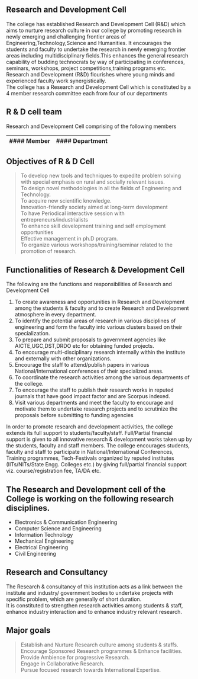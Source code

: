 ## Research and Development Cell

The college has established Research and Development Cell (R&D) which aims to nurture research culture in our college by promoting research in newly emerging and challenging frontier areas of Engineering,Technology,Science and Humanities. It encourages the students and faculty to undertake the research in newly emerging frontier areas including multidisciplinary fields.This enhances the general research capability of budding technocrats by way of participating in conferences, seminars, workshops, project competitions,training programs etc.  
Research and Development (R&D) flourishes where young minds and experienced faculty work synergistically.  
The college has a Research and Development Cell which is constituted by a 4 member research committee each from four of our departments  

## R & D cell team

Research and Development Cell comprising of the following members

| #### Member | #### Department |
| --- | --- |


## Objectives of R & D Cell

> To develop new tools and techniques to expedite problem solving with special emphasis on rural and socially relevant issues.  
> To design novel methodologies in all the fields of Engineering and Technology.  
> To acquire new scientific knowledge.  
> Innovation-friendly society aimed at long-term development  
> To have Periodical interactive session with entrepreneurs/industrialists  
> To enhance skill development training and self employment opportunities  
> Effective management in ph.D program.  
> To organize various workshops/training/seminar related to the promotion of research.  

## Functionalities of Research & Development Cell

The following are the functions and responsibilities of Research and Development Cell  
1) To create awareness and opportunities in Research and Development among the students & faculty and to create Research and Development atmosphere in every department.  
2) To identify the potential areas of research in various disciplines of engineering and form the faculty into various clusters based on their specialization.  
3) To prepare and submit proposals to government agencies like AICTE,UGC,DST,DRDO etc for obtaining funded projects.  
4) To encourage multi-disciplinary research internally within the institute and externally with other organizations.  
5) Encourage the staff to attend/publish papers in various National/International conferences of their specialized areas.  
6) To coordinate the research activities among the various departments of the college.  
7) To encourage the staff to publish their research works in reputed journals that have good impact factor and are Scorpus indexed.  
8) Visit various departments and meet the faculty to encourage and motivate them to undertake research projects and to scrutinize the proposals before submitting to funding agencies  

In order to promote research and development activities, the college extends its full support to students/faculty/staff. Full/Partial financial support is given to all innovative research & development works taken up by the students, faculty and staff members. The college encourages students, faculty and staff to participate in National/International Conferences, Training programmes, Tech-Festivals organized by reputed institutes (IITs/NITs/State Engg. Colleges etc.) by giving full/partial financial support viz. course/registration fee, TA/DA etc.

## The Research and Development cell of the College is working on the following research disciplines.

* Electronics & Communication Engineering  
* Computer Science and Engineering  
* Information Technology  
* Mechanical Engineering  
* Electrical Engineering  
* Civil Engineering  

## Research and Consultancy

The Research & consultancy of this institution acts as a link between the institute and industry/ government bodies to undertake projects with specific problem, which are generally of short duration.  
It is constituted to strengthen research activities among students & staff, enhance industry interaction and to enhance industry relevant research.  

## Major goals

> Establish and Nurture Research culture among students & staffs.  
> Encourage Sponsored Research programmes & Enhance facilities.  
> Provide Ambience for progressive Research.  
> Engage in Collaborative Research.  
> Pursue focused research towards International Expertise.  
